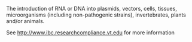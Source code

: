 The introduction of RNA or DNA into plasmids, vectors, cells, tissues, microorganisms (including non-pathogenic strains), invertebrates, plants and/or animals.

See http://www.ibc.researchcompliance.vt.edu for more information
